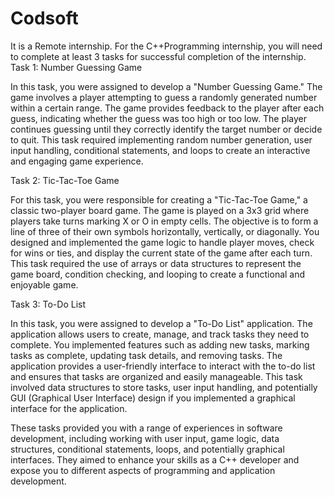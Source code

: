 # Codsoft
It is a Remote internship. For the C++Programming internship, you will need to complete at least 3 tasks for successful completion of the internship.
Task 1: Number Guessing Game

In this task, you were assigned to develop a "Number Guessing Game." The game involves a player attempting to guess a randomly generated number within a certain range. The game provides feedback to the player after each guess, indicating whether the guess was too high or too low. The player continues guessing until they correctly identify the target number or decide to quit. This task required implementing random number generation, user input handling, conditional statements, and loops to create an interactive and engaging game experience.

Task 2: Tic-Tac-Toe Game

For this task, you were responsible for creating a "Tic-Tac-Toe Game," a classic two-player board game. The game is played on a 3x3 grid where players take turns marking X or O in empty cells. The objective is to form a line of three of their own symbols horizontally, vertically, or diagonally. You designed and implemented the game logic to handle player moves, check for wins or ties, and display the current state of the game after each turn. This task required the use of arrays or data structures to represent the game board, condition checking, and looping to create a functional and enjoyable game.

Task 3: To-Do List

In this task, you were assigned to develop a "To-Do List" application. The application allows users to create, manage, and track tasks they need to complete. You implemented features such as adding new tasks, marking tasks as complete, updating task details, and removing tasks. The application provides a user-friendly interface to interact with the to-do list and ensures that tasks are organized and easily manageable. This task involved data structures to store tasks, user input handling, and potentially GUI (Graphical User Interface) design if you implemented a graphical interface for the application.

These tasks provided you with a range of experiences in software development, including working with user input, game logic, data structures, conditional statements, loops, and potentially graphical interfaces. They aimed to enhance your skills as a C++ developer and expose you to different aspects of programming and application development.
